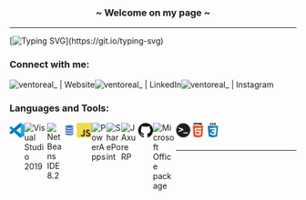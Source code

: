 ### <p align="center"> ~ Welcome on my page ~ </p>

---


[![Typing SVG](https://readme-typing-svg.herokuapp.com?color=1AA9F7&lines=Hi+there%2C+I+am+Daiana!;Welcome+to+my+GitHub+profile.)](https://git.io/typing-svg)

### Connect with me:

[<img align="left" alt="ventoreal_ | Website" height="22px" src="https://upload.wikimedia.org/wikipedia/commons/e/e4/Google_Earth_icon.svg" />][website]
[<img align="left" alt="ventoreal_ | LinkedIn" height="22px" src="https://static.cdnlogo.com/logos/l/66/linkedin-icon.svg" />][linkedin]
[<img align="left" alt="ventoreal_ | Instagram" height="22px" src="https://static.cdnlogo.com/logos/i/92/instagram.svg" />][instagram]

<br/>

### Languages and Tools:

[<img align="left" alt="Visual Studio Code" width="26px" src="https://raw.githubusercontent.com/github/explore/80688e429a7d4ef2fca1e82350fe8e3517d3494d/topics/visual-studio-code/visual-studio-code.png" />][vscode]

[<img align="left" alt="Visual Studio 2019" width="40px" src="https://www.liblogo.com/img-logo/vi287m26b-visual-studio-logo-microsoft-launches-visual-studio-2019-for-windows-and-mac.png"/>][visualstudio2019]

[<img align="left" alt="NetBeans IDE 8.2" width="26px" src="https://miro.medium.com/max/400/0*DAfzCL4fuZltCqk3.png" />][netbeanside8.2]

[<img align="left" alt="SQL" width="26px" src="https://raw.githubusercontent.com/github/explore/80688e429a7d4ef2fca1e82350fe8e3517d3494d/topics/sql/sql.png" />][sql]

[<img align="left" alt="JavaScript" width="26px" src="https://raw.githubusercontent.com/github/explore/80688e429a7d4ef2fca1e82350fe8e3517d3494d/topics/javascript/javascript.png" />][javascript]

[<img align="left" alt="PowerApps" width="26px" src="https://bluffcityvr.com/wp-content/uploads/2020/02/PowerAppsLogo.png" />][powerapps]

[<img align="left" alt="SharePoint" width="26px" src="https://mpng.subpng.com/20180719/gzy/kisspng-computer-icons-sharepoint-microsoft-computer-softw-microsoft-icons-5b50ab2f8225d1.1598753515320133595331.jpg" />][sharepoint]

[<image align="left" alt="JAxure RP" width="30px" src="https://iconape.com/wp-content/png_logo_vector/axure.png"/>][axurerp]

[<img align="left" alt="GitHub" width="26px" src="https://raw.githubusercontent.com/github/explore/78df643247d429f6cc873026c0622819ad797942/topics/github/github.png" />][github] 

[<img align="left" alt="Microsoft Office package" width="40px" src="https://w7.pngwing.com/pngs/600/207/png-transparent-microsoft-microsoft-office-logo-design-symbol-icon-microsoft-office-logo-microsoft-office-icon-microsoft-office-logo-design-ms-office.png"/>][microsoftoffice]

[<img align="left" alt="Terminal" width="26px" src="https://raw.githubusercontent.com/github/explore/80688e429a7d4ef2fca1e82350fe8e3517d3494d/topics/terminal/terminal.png" />][terminal] 

[<img align="left" alt="HTML5" width="26px" src="https://raw.githubusercontent.com/github/explore/80688e429a7d4ef2fca1e82350fe8e3517d3494d/topics/html/html.png" />][html]
[<img align="left" alt="CSS3" width="26px" src="https://raw.githubusercontent.com/github/explore/80688e429a7d4ef2fca1e82350fe8e3517d3494d/topics/css/css.png" />][css]

<br />
<br />

---


[website]: https://ddaiana-portofolio.netlify.app/
[instagram]: https://www.instagram.com/daiana_melania/
[linkedin]: https://www.linkedin.com/in/daiana-melania-dobre-bb61b2187/

[vscode]: https://code.visualstudio.com/
[github]: https://github.com/
[javascript]: https://www.javascript.com/
[html]: https://html.spec.whatwg.org/
[css]: https://devdocs.io/css/
[sql]: https://livesql.oracle.com/
[terminal]: https://en.wikipedia.org/wiki/Bash_(Unix_shell)
[powerapps]: https://powerapps.microsoft.com/en-gb/landing/developer-plan/?&ef_id=EAIaIQobChMI29j0zL2Z-AIVtI9oCR0MuARKEAAYASAAEgLKxPD_BwE:G:s&OCID=AID2203308_SEM_EAIaIQobChMI29j0zL2Z-AIVtI9oCR0MuARKEAAYASAAEgLKxPD_BwE:G:s&gclid=EAIaIQobChMI29j0zL2Z-AIVtI9oCR0MuARKEAAYASAAEgLKxPD_BwE
[microsoftoffice]: https://www.microsoft.com/en-gb/microsoft-365?rtc=1
[visualstudio2019]: https://en.wikipedia.org/wiki/Microsoft_Visual_Studio
[netbeanside8.2]:https://www.oracle.com/uk/tools/technologies/netbeans-ide.html
[sharepoint]:https://www.microsoft.com/en-gb/microsoft-365/sharepoint/collaboration
[axurerp]: https://www.axure.com/
